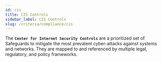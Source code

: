 ```yaml
---
id: cis
title: CIS Controls
sidebar_label: CIS Controls
slug: /criteria/compliance/cis
---
```


The **`Center for Internet Security Controls`**
are a prioritized set of Safeguards
to mitigate the most prevalent cyber-attacks
against systems and networks.
They are mapped to and referenced
by multiple legal, regulatory,
and policy frameworks.
